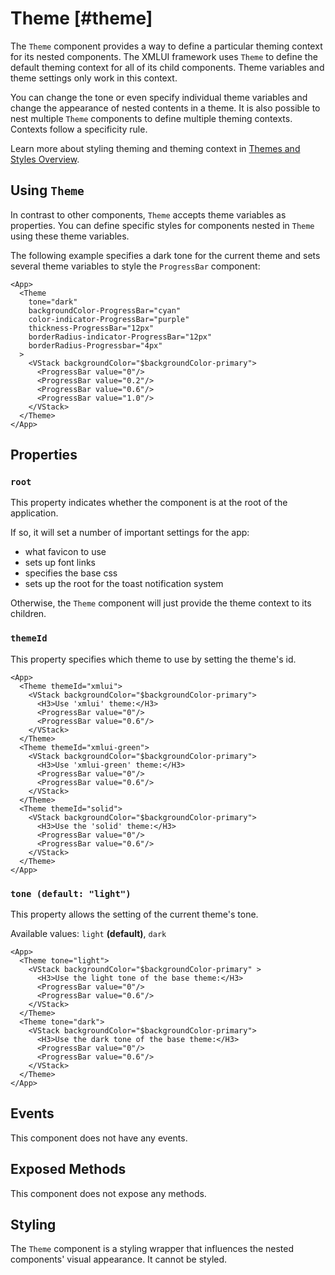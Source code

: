 # Theme [#theme]

The `Theme` component provides a way to define a particular theming context for its nested components. The XMLUI framework uses `Theme` to define the default theming context for all of its child components. Theme variables and theme settings only work in this context.

You can change the tone or even specify individual theme variables and change the appearance of nested contents in a theme.
It is also possible to nest multiple `Theme` components to define multiple theming contexts.
Contexts follow a specificity rule.

Learn more about styling theming and theming context in [Themes and Styles Overview](../learning/themes/overview/#style-scopes).

## Using `Theme`

In contrast to other components, `Theme` accepts theme variables as properties.
You can define specific styles for components nested in `Theme` using these theme variables.

The following example specifies a dark tone for the current theme
and sets several theme variables to style the `ProgressBar` component:

```xmlui-pg copy {3-8} display name="Example: using Theme"
<App>
  <Theme
    tone="dark"
    backgroundColor-ProgressBar="cyan"
    color-indicator-ProgressBar="purple"
    thickness-ProgressBar="12px"
    borderRadius-indicator-ProgressBar="12px"
    borderRadius-Progressbar="4px"
  >
    <VStack backgroundColor="$backgroundColor-primary">
      <ProgressBar value="0"/>
      <ProgressBar value="0.2"/>
      <ProgressBar value="0.6"/>
      <ProgressBar value="1.0"/>
    </VStack>
  </Theme>
</App>
```

## Properties

### `root`

This property indicates whether the component is at the root of the application.

If so, it will set a number of important settings for the app:
- what favicon to use
- sets up font links
- specifies the base css
- sets up the root for the toast notification system

Otherwise, the `Theme` component will just provide the theme context to its children.

### `themeId`

This property specifies which theme to use by setting the theme's id.

```xmlui-pg copy {2, 9, 16} display name="Example: themeId"
<App>
  <Theme themeId="xmlui">
    <VStack backgroundColor="$backgroundColor-primary">
      <H3>Use 'xmlui' theme:</H3>
      <ProgressBar value="0"/>
      <ProgressBar value="0.6"/>
    </VStack>
  </Theme>
  <Theme themeId="xmlui-green">
    <VStack backgroundColor="$backgroundColor-primary">
      <H3>Use 'xmlui-green' theme:</H3>
      <ProgressBar value="0"/>
      <ProgressBar value="0.6"/>
    </VStack>
  </Theme>
  <Theme themeId="solid">
    <VStack backgroundColor="$backgroundColor-primary">
      <H3>Use the 'solid' theme:</H3>
      <ProgressBar value="0"/>
      <ProgressBar value="0.6"/>
    </VStack>
  </Theme>
</App>
```

### `tone (default: "light")`

This property allows the setting of the current theme's tone.

Available values: `light` **(default)**, `dark`

```xmlui-pg copy {2,9} display name="Example: tone"
<App>
  <Theme tone="light">
    <VStack backgroundColor="$backgroundColor-primary" >
      <H3>Use the light tone of the base theme:</H3>
      <ProgressBar value="0"/>
      <ProgressBar value="0.6"/>
    </VStack>
  </Theme>
  <Theme tone="dark">
    <VStack backgroundColor="$backgroundColor-primary">
      <H3>Use the dark tone of the base theme:</H3>
      <ProgressBar value="0"/>
      <ProgressBar value="0.6"/>
    </VStack>
  </Theme>
</App>
```

## Events

This component does not have any events.

## Exposed Methods

This component does not expose any methods.

## Styling

The `Theme` component is a styling wrapper that influences the nested components' visual appearance. It cannot be styled.
